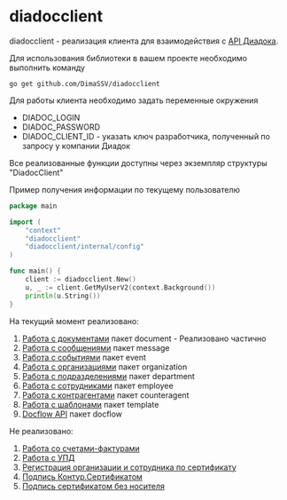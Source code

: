 # diadocclient
diadocclient - реализация клиента для взаимодействия с [API Диадока](http://api-docs.diadoc.ru/).

Для использования библиотеки в вашем проекте необходимо выполнить команду
```shell
go get github.com/DimaSSV/diadocclient
```

Для работы клиента необходимо задать переменные окружения
- DIADOC_LOGIN
- DIADOC_PASSWORD
- DIADOC_CLIENT_ID - указать ключ разработчика, полученный по запросу у компании Диадок

Все реализованные функции доступны через экземпляр структуры "DiadocClient"

Пример получения информации по текущему пользователю
```go
package main

import (
	"context"
	"diadocclient"
	"diadocclient/internal/config"
)

func main() {
	client := diadocclient.New()
	u, _ := client.GetMyUserV2(context.Background())
	println(u.String())
}
```

На текущий момент реализовано:
1. [Работа с документами](https://developer.kontur.ru/docs/diadoc-api/API_Documents.html) пакет document - Реализовано частично
2. [Работа с сообщениями](https://developer.kontur.ru/docs/diadoc-api/API_Messages.html) пакет message
3. [Работа с событиями](https://developer.kontur.ru/docs/diadoc-api/API_Events.html) пакет event
4. [Работа с организациями](https://developer.kontur.ru/docs/diadoc-api/API_Organizations.html) пакет organization
5. [Работа с подразделениями](https://developer.kontur.ru/docs/diadoc-api/API_Departments.html) пакет department
6. [Работа с сотрудниками](https://developer.kontur.ru/docs/diadoc-api/API_Employees.html) пакет employee
7. [Работа с контрагентами](https://developer.kontur.ru/docs/diadoc-api/API_Counteragents.html) пакет counteragent
8. [Работа с шаблонами](https://developer.kontur.ru/docs/diadoc-api/API_Templates.html) пакет template
9. [Docflow API](https://developer.kontur.ru/docs/diadoc-api/Docflow%20API.html) пакет docflow

Не реализовано: 
1. [Работа со счетами-фактурами](https://developer.kontur.ru/docs/diadoc-api/API_Invoices.html)
2. [Работа с УПД](https://developer.kontur.ru/docs/diadoc-api/API_UniversalTransferDocument.html)
3. [Регистрация организации и сотрудника по сертификату](https://developer.kontur.ru/docs/diadoc-api/API_Registration.html)
4. [Подпись Контур.Сертификатом](https://developer.kontur.ru/docs/diadoc-api/CloudSignApi.html)
5. [Подпись сертификатом без носителя](https://developer.kontur.ru/docs/diadoc-api/API_Dss.html)
